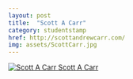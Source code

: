 ```yaml
---
layout: post
title:  "Scott A Carr"
category: studentstamp
href: http://scottandrewcarr.com/
img: assets/ScottCarr.jpg
---
```

<a href="http://scottandrewcarr.com/">
<img src="assets/ScottCarr.jpg" alt="Scott A Carr">
  <span class="student-name">Scott A Carr</span>
</a>

